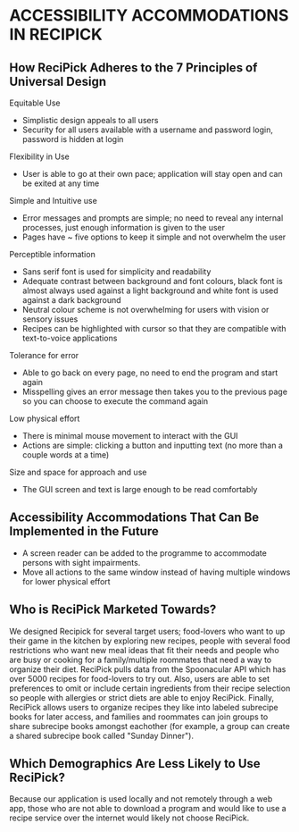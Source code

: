 # ACCESSIBILITY ACCOMMODATIONS IN RECIPICK 

## How ReciPick Adheres to the 7 Principles of Universal Design
Equitable Use
- Simplistic design appeals to all users
- Security for all users available with a username and password login, password is hidden at login

Flexibility in Use
- User is able to go at their own pace; application will stay open and can be exited at any time

Simple and Intuitive use
- Error messages and prompts are simple; no need to reveal any internal processes, just enough information is given to the user
- Pages have ~ five options to keep it simple and not overwhelm the user

Perceptible information
- Sans serif font is used for simplicity and readability 
- Adequate contrast between background and font colours, black font is almost always used against a light background and white font is used against a dark background
- Neutral colour scheme is not overwhelming for users with vision or sensory issues
- Recipes can be highlighted with cursor so that they are compatible with text-to-voice applications


Tolerance for error
- Able to go back on every page, no need to end the program and start again
- Misspelling gives an error message then takes you to the previous page so you can choose to execute the command again

Low physical effort
- There is minimal mouse movement to interact with the GUI
- Actions are simple: clicking a button and inputting text (no more than a couple words at a time)

Size and space for approach and use
- The GUI screen and text is large enough to be read comfortably


## Accessibility Accommodations That Can Be Implemented in the Future
- A screen reader can be added to the programme to accommodate persons with sight impairments.
- Move all actions to the same window instead of having multiple windows for lower physical effort

## Who is ReciPick Marketed Towards?
We designed Recipick for several target users; food-lovers who want to up their game in the kitchen by exploring new recipes, people with several food restrictions who want new meal ideas that fit their needs and people who are busy or cooking for a family/multiple roommates that need a way to organize their diet. ReciPick pulls data from the Spoonacular API which has over 5000 recipes for food-lovers to try out. Also, users are able to set preferences to omit or include certain ingredients from their recipe selection so people with allergies or strict diets are able to enjoy ReciPick. Finally, ReciPick allows users to organize recipes they like into labeled subrecipe books for later access, and families and roommates can join groups to share subrecipe books amongst eachother (for example, a group can create a shared subrecipe book called "Sunday Dinner").

## Which Demographics Are Less Likely to Use ReciPick?
Because our application is used locally and not remotely through a web app, those who are not able to download a program and would like to use a recipe service over the internet would likely not choose ReciPick. 

